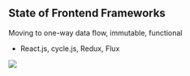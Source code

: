 ## State of Frontend Frameworks

Moving to one-way data flow, immutable, functional

* React.js, cycle.js, Redux, Flux <!-- .element: class="fragment" data-fragment-index="1" -->

![](resources/1way.png) <!-- .element: class="fragment" data-fragment-index="2" -->
